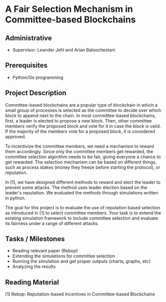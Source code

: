 # A Fair Selection Mechanism in Committee-based Blockchains

## Administrative

- Supervisor: Leander Jehl and Arian Baloochestani

## Prerequisites

- Python/Go programming

## Project Description

Committee-based blockchains are a popular type of blockchain in which a small group of processes is selected as the committee to decide over which block to append next to the chain. 
In most committee-based blockchains, first, a leader is elected to propose a new block. 
Then, other committee members verify the proposed block and vote for it in case the block is valid. 
If the majority of the members vote for a proposed block, it is considered approved.

To incentivize the committee members, we need a mechanism to reward them accordingly. 
Since only the committee members get rewarded, the committee selection algorithm needs to be fair, giving everyone a chance to get rewarded. 
The selection mechanism can be based on different things, such as process stakes (money they freeze before starting the protocol), or reputation.

In [1], we have designed different methods to reward and elect the leader to prevent some attacks. 
The method uses leader election based on the leader's reputation.
We evaluated the methods through simulations written in python. 

The goal for this project is to evaluate the use of reputation based selection as introduced in [1] to select committee members.
Your task is to extend the existing simulation framework to include committee selection and evaluate its fairness under a range of different attacks.


## Tasks / Milestones

- Reading relevant paper (Rebop)
- Extending the simulations for committee selection 
- Running the simulation and get proper outputs (charts, graphs, etc)
- Analyzing the results


## Reading Material
[1] Rebop: Reputation-based Incentives in Committee-based Blockchains
